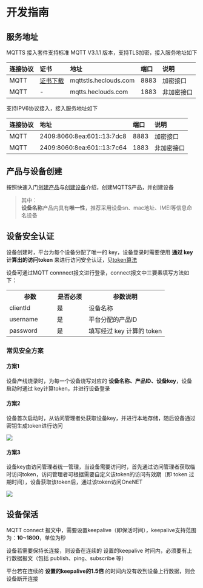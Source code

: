 # 开发指南

## 服务地址

MQTTS 接入套件支持标准 MQTT V3.1.1 版本，支持TLS加密，接入服务地址如下

|连接协议|证书|地址|端口|说明|
|:-|:-|:-|:-|:-|
|MQTT|[证书下载](/images/MQTTS/MQTTS-certificate.zip)| mqttstls.heclouds.com|8883 |加密接口|
|MQTT|-| mqtts.heclouds.com|1883 |非加密接口|

支持IPV6协议接入，接入服务地址如下

|连接协议|地址|端口|说明|
|:-|:-|:-|:-|
|MQTT| 2409:8060:8ea:601::13:7dc8|8883 |加密接口|
|MQTT| 2409:8060:8ea:601::13:7c64|1883 |非加密接口|

## 产品与设备创建

按照快速入门[创建产品](/book/get-start/product&device/createProduct.md)与[创建设备](/book/get-start/product&device/createDevice.md)介绍，创建MQTTS产品，并创建设备

> 其中：  
> **设备名称**产品内具有**唯一性**，推荐采用设备sn、mac地址、IMEI等信息命名设备

## 设备安全认证

设备创建时，平台为每个设备分配了唯一的 key，设备登录时需要使用 **通过 key 计算出的访问token** 来进行访问安全认证，见[token算法](/book/manual/auth/token.md)

设备可通过MQTT connnect报文进行登录，connect报文中三要素填写方法如下：

<table>
<tr><th width="30%">参数</th><th width="20%">是否必须</th><th>参数说明</th></tr>
<tr><td>clientId</td><td>是</td><td>设备名称</td></tr>
<tr><td>username</td><td>是</td><td>平台分配的产品ID</td></tr>
<tr><td>password</td><td>是</td><td>填写经过 key 计算的 token</td></tr>
</table>


### 常见安全方案

#### 方案1
设备产线烧录时，为每一个设备烧写对应的 **设备名称、产品ID、设备key**，设备启动时通过 key计算token，并进行设备登录

#### 方案2 
设备首次启动时，从访问管理者处获取设备key，并进行本地存储，随后设备通过密钥生成token进行访问

![](/images/MQTTS/设备认证2.jpg)

#### 方案3
设备key由访问管理者统一管理，当设备需要访问时，首先通过访问管理者获取临时访问token，访问管理者可根据需要自定义该token的访问有效期（即 token 过期时间），设备获取该token后，通过该token访问OneNET

![](/images/MQTTS/设备认证1.jpg)

## 设备保活

MQTT connect 报文中，需要设置keepalive（即保活时间），keepalive支持范围为：**10~1800**，单位为秒

设备若需要保持长连接，则设备在连续的 设置的keepalive 时间内，必须要有上行数据报文（包括 publish、ping、subscribe 等）

平台若在连续的 **设置的keepalive的1.5倍** 的时间内没有收到设备上行数据，则会设备断开连接

